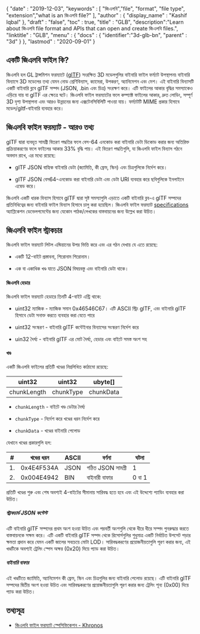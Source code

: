 {
  "date" : "2019-12-03",
  "keywords" : [ "জিএলবি","file", "format", "file type", "extension","what is an জিএলবি file?" ],
  "author" : {
    "display_name" : "Kashif Iqbal"
},
  "draft" : "false",
  "toc" : true,
  "title" : "GLB",
  "description":"Learn about জিএলবি file format and APIs that can open and create জিএলবি files.",
  "linktitle" : "GLB",
  "menu" : {
    "docs" : {
      "identifier":"3d-glb-bn",
      "parent" : "3d"
}
},
  "lastmod" : "2020-09-01"
}

## একটি জিএলবি ফাইল কি?

জিএলবি হল GL ট্রান্সমিশন ফরম্যাটে ([glTF](/3d/gltf/)) সংরক্ষিত 3D মডেলগুলির বাইনারি ফাইল ফর্ম্যাট উপস্থাপনা৷ বাইনারি বিন্যাসে 3D মডেলের তথ্য যেমন নোড শ্রেণিবিন্যাস, ক্যামেরা, উপকরণ, অ্যানিমেশন এবং মেশ। এই বাইনারি বিন্যাসটি একটি বাইনারি ব্লবে glTF সম্পদ (JSON, .bin এবং চিত্র) সংরক্ষণ করে। এটি ফাইলের আকার বৃদ্ধির সমস্যাকেও এড়িয়ে যায় যা glTF এর ক্ষেত্রে ঘটে। জিএলবি ফাইল ফরম্যাটের ফলে কম্প্যাক্ট ফাইলের আকার, দ্রুত লোডিং, সম্পূর্ণ 3D দৃশ্য উপস্থাপনা এবং আরও উন্নয়নের জন্য এক্সটেনসিবিলিটি পাওয়া যায়। ফর্ম্যাটটি MIME প্রকার হিসাবে মডেল/gltf-বাইনারি ব্যবহার করে।

## জিএলবি ফাইল ফরম্যাট - আরও তথ্য

glTF দ্বারা ব্যবহৃত সামগ্রী বিতরণ পদ্ধতির ফলে বেস-64 এনকোড করা বাইনারি ডেটা ডিকোড করার জন্য অতিরিক্ত প্রক্রিয়াকরণের ফলে ফাইলের আকার 33% বৃদ্ধি পায়। এই বিতরণ পদ্ধতিগুলি, যা জিএলবি ফাইল বিন্যাস গঠনে অবদান রাখে, এর মধ্যে রয়েছে:

* glTF JSON বাহ্যিক বাইনারি ডেটা (জ্যামিতি, কী ফ্রেম, স্কিন) এবং চিত্রগুলিকে নির্দেশ করে।

* glTF JSON বেস64-এনকোড করা বাইনারি ডেটা এবং ডেটা URI ব্যবহার করে ছবিগুলিকে ইনলাইনে এম্বেড করে।


জিএলবি একটি ধারক বিন্যাস হিসাবে glTF দ্বারা সৃষ্ট সমস্যাগুলি এড়াতে একটি বাইনারি ব্লব-এ glTF সম্পদের প্রতিনিধিত্বের জন্য বাইনারি ফাইল বিন্যাস হিসাবে চালু করা হয়েছিল। জিএলবি ফাইল ফরম্যাট [specifications](https://github.com/KhronosGroup/glTF/tree/main/specification/2.0#glb-file-format-specification) অ্যাপ্লিকেশন ডেভেলপমেন্টের জন্য যেকোন পাঠক/লেখকের বাস্তবায়নের জন্য উল্লেখ করা উচিত।

## জিএলবি ফাইল স্ট্রাকচার

জিএলবি ফাইল ফরম্যাট লিটল এন্ডিয়ানের উপর ভিত্তি করে এবং এর গঠন দেখায় যে এতে রয়েছে:

* একটি 12-বাইট প্রস্তাবনা, শিরোনাম শিরোনাম।

* এক বা একাধিক খণ্ড যাতে JSON বিষয়বস্তু এবং বাইনারি ডেটা থাকে।


#### জিএলবি হেডার

জিএলবি ফাইল ফরম্যাট হেডারে তিনটি 4-বাইট এন্ট্রি থাকে:

* uint32 ম্যাজিক - ম্যাজিক সমান 0x46546C67। এটি ASCII স্ট্রিং glTF, এবং বাইনারি glTF হিসাবে ডেটা সনাক্ত করতে ব্যবহার করা যেতে পারে

* uint32 সংস্করণ - বাইনারি glTF কন্টেইনার বিন্যাসের সংস্করণ নির্দেশ করে

* uin32 দৈর্ঘ্য - বাইনারি glTF এর মোট দৈর্ঘ্য, হেডার এবং বাইটে সমস্ত অংশ সহ


#### খণ্ড

একটি জিএলবি ফাইলের প্রতিটি খণ্ডের নিম্নলিখিত কাঠামো রয়েছে:

|uint32|uint32|ubyte[]
---|---|---|
|chunkLength|chunkType|chunkData

* `chunkLength` - বাইটে খণ্ড ডেটার দৈর্ঘ্য

* `chunkType` - নির্দেশ করে খণ্ডের ধরন নির্দেশ করে

* `chunkData` - খণ্ডের বাইনারি পেলোড


যেখানে খণ্ডের প্রকারগুলি হল:

|# |খণ্ডের ধরন|ASCII|বর্ণনা|ঘটনা
---|---|---|---|---|
|1.|0x4E4F534A|JSON|গঠিত JSON সামগ্রী|1
|2.|0x004E4942|BIN|বাইনারী বাফার|0 বা 1

প্রতিটি খণ্ডের শুরু এবং শেষ অবশ্যই 4-বাইটের সীমানায় সারিবদ্ধ হতে হবে এবং এই উদ্দেশ্যে প্যাডিং ব্যবহার করা উচিত।

##### স্ট্রাকচার্ড JSON কন্টেন্ট

এটি বাইনারি glTF সম্পদের প্রথম অংশ হওয়া উচিত এবং পরবর্তী অংশগুলি থেকে ধীরে ধীরে সম্পদ পুনরুদ্ধার করতে বাস্তবায়নকে সক্ষম করে। এটি একটি বাইনারি glTF সম্পদ থেকে রিসোর্সগুলির শুধুমাত্র একটি নির্বাচিত উপসেট পড়ার ক্ষমতা প্রদান করে যেমন একটি জালের সবচেয়ে মোটা LOD। সারিবদ্ধকরণের প্রয়োজনীয়তাগুলি পূরণ করার জন্য, এই খণ্ডটিকে অবশ্যই ট্রেলিং স্পেস অক্ষর (0x20) দিয়ে প্যাড করা উচিত।

##### বাইনারি বাফার #####

এই খণ্ডটিতে জ্যামিতি, অ্যানিমেশন কী ফ্রেম, স্কিন এবং চিত্রগুলির জন্য বাইনারি পেলোড রয়েছে। এটি বাইনারি glTF সম্পদের দ্বিতীয় অংশ হওয়া উচিত এবং সারিবদ্ধকরণের প্রয়োজনীয়তাগুলি পূরণ করার জন্য ট্রেলিং শূন্য (0x00) দিয়ে প্যাড করা উচিত।

## তথ্যসূত্র ##

* [জিএলবি ফাইল ফরম্যাট স্পেসিফিকেশন - Khronos](/3d/gltf/)


